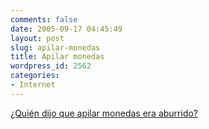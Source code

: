 ```yaml
---
comments: false
date: 2005-09-17 04:45:49
layout: post
slug: apilar-monedas
title: Apilar monedas
wordpress_id: 2562
categories:
- Internet
---
```


[¿Quién dijo que apilar monedas era aburrido?](http://fincher.org/Misc/Pennies/Sent.shtml)
